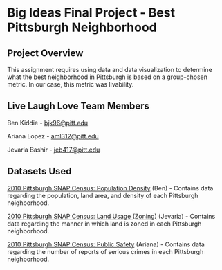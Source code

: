 # Big Ideas Final Project - Best Pittsburgh Neighborhood

## Project Overview
This assignment requires using data and data visualization to determine what the best neighborhood in Pittsburgh is based on a group-chosen metric. In our case, this metric was livability.

## Live Laugh Love Team Members
Ben Kiddie - bjk96@pitt.edu

Ariana Lopez - aml312@pitt.edu

Jevaria Bashir - jeb417@pitt.edu

## Datasets Used
[2010 Pittsburgh SNAP Census: Population Density](https://data.wprdc.org/dataset/pgh/resource/d5573eb6-a647-42b4-8b17-6e4787e48eeb) (Ben) - Contains data regarding the population, land area, and density of each Pittsburgh neighborhood.

[2010 Pittsburgh SNAP Census: Land Usage (Zoning)](https://data.wprdc.org/dataset/pgh/resource/c2cd7415-b401-4857-8ca5-58ce2ec17c5d) (Jevaria) - Contains data regarding the manner in which land is zoned in each Pittsburgh neighborhood.

[2010 Pittsburgh SNAP Census: Public Safety](https://data.wprdc.org/dataset/pgh/resource/204f63f4-296f-4f1d-bbdd-946b183fa5a0) (Ariana) - Contains data regarding the number of reports of serious crimes in each Pittsburgh neighborhood.
